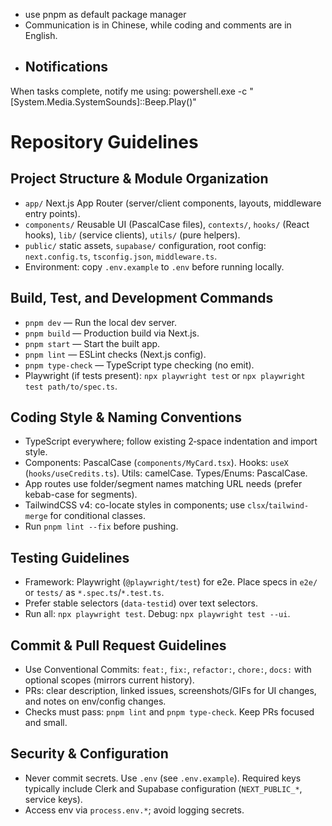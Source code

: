 - use pnpm as default package manager
- Communication is in Chinese, while coding and comments are in English.
- ## Notifications
When tasks complete, notify me using:
powershell.exe -c "[System.Media.SystemSounds]::Beep.Play()"

# Repository Guidelines

## Project Structure & Module Organization
- `app/` Next.js App Router (server/client components, layouts, middleware entry points).
- `components/` Reusable UI (PascalCase files), `contexts/`, `hooks/` (React hooks), `lib/` (service clients), `utils/` (pure helpers).
- `public/` static assets, `supabase/` configuration, root config: `next.config.ts`, `tsconfig.json`, `middleware.ts`.
- Environment: copy `.env.example` to `.env` before running locally.

## Build, Test, and Development Commands
- `pnpm dev` — Run the local dev server.
- `pnpm build` — Production build via Next.js.
- `pnpm start` — Start the built app.
- `pnpm lint` — ESLint checks (Next.js config).
- `pnpm type-check` — TypeScript type checking (no emit).
- Playwright (if tests present): `npx playwright test` or `npx playwright test path/to/spec.ts`.

## Coding Style & Naming Conventions
- TypeScript everywhere; follow existing 2‑space indentation and import style.
- Components: PascalCase (`components/MyCard.tsx`). Hooks: `useX` (`hooks/useCredits.ts`). Utils: camelCase. Types/Enums: PascalCase.
- App routes use folder/segment names matching URL needs (prefer kebab-case for segments).
- TailwindCSS v4: co-locate styles in components; use `clsx`/`tailwind-merge` for conditional classes.
- Run `pnpm lint --fix` before pushing.

## Testing Guidelines
- Framework: Playwright (`@playwright/test`) for e2e. Place specs in `e2e/` or `tests/` as `*.spec.ts`/`*.test.ts`.
- Prefer stable selectors (`data-testid`) over text selectors.
- Run all: `npx playwright test`. Debug: `npx playwright test --ui`.

## Commit & Pull Request Guidelines
- Use Conventional Commits: `feat:`, `fix:`, `refactor:`, `chore:`, `docs:` with optional scopes (mirrors current history).
- PRs: clear description, linked issues, screenshots/GIFs for UI changes, and notes on env/config changes.
- Checks must pass: `pnpm lint` and `pnpm type-check`. Keep PRs focused and small.

## Security & Configuration
- Never commit secrets. Use `.env` (see `.env.example`). Required keys typically include Clerk and Supabase configuration (`NEXT_PUBLIC_*`, service keys).
- Access env via `process.env.*`; avoid logging secrets.
